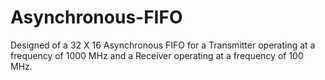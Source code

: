 # Asynchronous-FIFO
Designed of a 32 X 16 Asynchronous FIFO for a Transmitter operating at a frequency of 1000 MHz and a Receiver operating at a frequency of 100 MHz.
